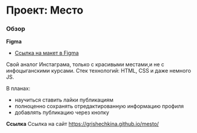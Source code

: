 # Проект: Место

### Обзор

**Figma**

* [Ссылка на макет в Figma](https://www.figma.com/file/2cn9N9jSkmxD84oJik7xL7/JavaScript.-Sprint-4?node-id=0%3A1)

Свой аналог Инстаграма, только с красивыми местами,и не с инфоцыганскими курсами. Стек технологий: HTML, CSS и даже немного JS.

В планах:
* научиться ставить лайки публикациям
* полноценно сохранять отредактированную информацию профиля
* добавлять публикацию через кнопку

**Ссылка**
Ссылка на сайт https://grishechkina.github.io/mesto/